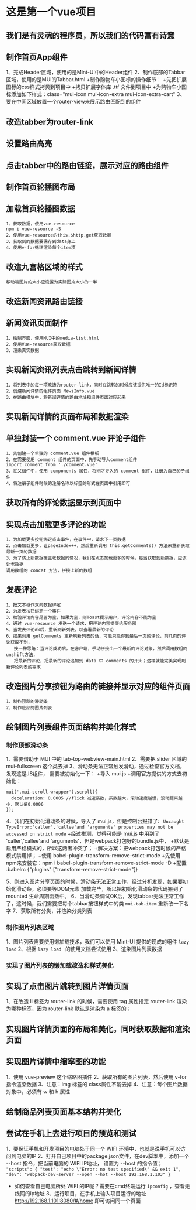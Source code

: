 # 这是第一个vue项目
## 我们是有灵魂的程序员，所以我们的代码富有诗意
## 制作首页App组件
1、完成Header区域，使用的是Mint-UI中的Header组件
2、制作底部的Tabbar区域，使用的是MUI的Tabbar.html
    +制作购物车小图标的操作细节：
    +先把扩展图标的css样式拷贝到项目中
    +拷贝扩展字体库 .ttf 文件到项目中
    +为购物车小图标添加如下样式：class="mui-icon mui-icon-extra mui-icon-extra-cart"
3、要在中间区域放置一个router-view来展示路由匹配到的组件

## 改造tabber为router-link

## 设置路由高亮

## 点击tabber中的路由链接，展示对应的路由组件

## 制作首页轮播图布局

## 加载首页轮播图数据
    1、获取数据，使用vue-resource
    npm i vue-resource -S
    2、使用vue-resource的this.$http.get获取数据
    3、获取到的数据要保存到data身上
    4、使用v-for循环渲染每个item项
    
## 改造九宫格区域的样式
    移动端图片的大小应设置为实际图片大小的一半
## 改造新闻资讯路由链接
## 新闻资讯页面制作
    1、绘制界面，使用MUI中的media-list.html
    2、使用Vue-resource获取数据
    3、渲染真实数据
    
## 实现新闻资讯列表点击跳转到新闻详情
    1、将列表中的每一项改造为router-link，同时在跳转的时候应该提供唯一的Id标识符
    2、创建新闻详情的组件页面 NewsInfo.vue
    3、在路由模块中，将新闻详情的路由地址和组件页面对应起来
    
## 实现新闻详情的页面布局和数据渲染
## 单独封装一个 comment.vue 评论子组件
    1、先创建一个单独的 comment.vue 组件模板
    2、在需要使用 comment 组件的页面中，先手动导入comment组件
    import comment from './comment.vue'
    3、在父组件中，使用 components 属性，将刚才导入的 comment 组件，注册为自己的子组件
    4、将注册子组件时候的注册名称以标签的形式在页面中引用即可
    
## 获取所有的评论数据显示到页面中

## 实现点击加载更多评论的功能
    1、为加载更多按钮绑定点击事件，在事件中，请求下一页数据
    2、点击加载更多，让pageIndex++，然后重新调用 this.getComments() 方法来重新获取最新一页的数据
    3、为了防止新数据覆盖老数据的情况，我们在点击加载更多的时候，每当获取到新数据，应该让老数据
    调用数组的 concat 方法，拼接上新的数组
    
## 发表评论
    1、把文本框作双向数据绑定
    2、为发表按钮绑定一个事件
    3、校验评论内容是否为空，如果为空，则Toast提示用户，评论内容不能为空
    4、通过 vue-resource 发送一个请求，把评论内容提交给服务器
    5、当发表评论ok后，重新刷新列表，以查看最新的评论
    6、如果调用 getComments 重新刷新列表的话，可能只能得到最后一页的评论，前几页的评论获取不到，
       换一种思路：当评论成功后，在客户端，手动拼接出一个最新的评论对象，然后调用数组的unshift方法，
       把最新的评论，把最新的评论追加到 data 中 comments 的开头；这样就能完美实现刷新评论列表的需求
        
## 改造图片分享按钮为路由的链接并显示对应的组件页面
    1、制作顶部的滑动条
    2、制作底部的图片列表

## 绘制图片列表组件页面结构并美化样式

### 制作顶部滑动条
1、需要借助于 MUI 中的 tab-top-webview-main.html
2、需要把 slider 区域的 mui-fullscreen 这个类去掉
3、滑动条无法正常触发滑动，通过检查官方文档，发现这是JS组件，
   需要被初始化一下：
   +导入 mui.js
   +调用官方提供的方式去初始化：
  ```
  mui('.mui-scroll-wrapper').scroll({
  	deceleration: 0.0005 //flick 减速系数，系数越大，滚动速度越慢，滚动距离越小，默认值0.0006
  });
  ```
4、我们在初始化滑动条的时候，导入了 mui.js，但是控制台报错了:
 ` Uncaught TypeError:'caller','callee'and 'arguments' properties may not be accessed on strict mode`
 +经过推测，觉得可能是 mui.js 中用到了 'caller','callee'and 'arguments'，但是webpack打包好的bundle.js中，
 +默认是启用严格模式的，所以这两者冲突了；
 +解决方案：把webpack打包时候的严格模式禁用掉；
 +使用 babel-plugin-transform-remove-strict-mode
 +先使用npm来安装它：npm i babel-plugin-transform-remove-strict-mode -D
 +配置 .babelrc   {"plugins":["transform-remove-strict-mode"]}
 
5、刚进入图片分享页面的时候，滑动条无法正常工作，经过分析发现，如果要初始化滑动条，必须要等DOM元素
加载完毕，所以把初始化滑动条的代码搬到了 mounted 生命周期函数中。
6、当滑动条调试OK后，发现tabbar无法正常工作了，这时候，我们需要把每个tabbar按钮样式中的类 
`mui-tab-item` 重新改一下名字
7、获取所有分类，并渲染分类列表

### 制作图片列表区域
1、图片列表需要使用懒加载技术，我们可以使用 Mint-UI 提供的现成的组件 `lazy load`
2、根据 `lazy load ` 的使用文档尝试使用
3、渲染图片列表数据

### 实现了图片列表的懒加载改造和样式美化

## 实现了点击图片跳转到图片详情页面
1、在改造 li 标签为 router-link 的时候，需要使用 tag 属性指定 router-link 渲染为哪种标签，因为 router-link
默认是渲染为 a 标签的；

## 实现图片详情页面的布局和美化，同时获取数据和渲染页面

## 实现图片详情中缩率图的功能
1、使用 vue-preview 这个缩略图插件
2、获取所有的图片列表，然后使用 v-for 指令渲染数据
3、注意：img 标签的 class属性不能去掉
4、注意：每个图片数据对象中，必须有 w 和 h 属性

## 绘制商品列表页面基本结构并美化

## 尝试在手机上去进行项目的预览和测试
1、要保证手机和开发项目的电脑处于同一个 WIFI 环境中，也就是说手机可以访问到电脑的IP
2、打开自己项目中的package.json文件，在dev脚本中，添加一个 --host 指令，把当前电脑的 WIFI IP地址，
设置为 --host 的指令值；`  "scripts": {
                               "test": "echo \"Error: no test specified\" && exit 1",
                               "dev": "webpack-dev-server --open --hot --host 192.168.1.103"
                            } `
  + 如何查看自己电脑所处 WIFI 的IP呢？需要在cmd终端运行 `ipconfig` ，查看无线网的ip地址
3、运行项目，在手机上输入项目运行的地址 http://192.168.1.101:8080/#/home 即可访问同一个页面